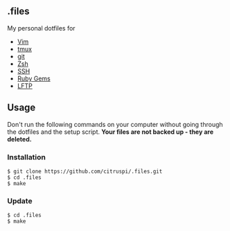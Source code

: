 ## .files

My personal dotfiles for

- [Vim](http://vim.org)
- [tmux](http://tmux.sourceforge.net)
- [git](http://www.git-scm.com)
- [Zsh](http://www.zsh.org)
- [SSH](http://www.openssh.com)
- [Ruby Gems](https://rubygems.org)
- [LFTP](http://lftp.yar.ru)

## Usage

Don't run the following commands on your computer without going through the dotfiles and the setup script. __Your files are not backed up - they are deleted.__

### Installation

    $ git clone https://github.com/citruspi/.files.git
    $ cd .files
    $ make

### Update

    $ cd .files
    $ make
